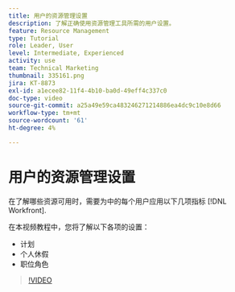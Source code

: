 ```yaml
---
title: 用户的资源管理设置
description: 了解正确使用资源管理工具所需的用户设置。
feature: Resource Management
type: Tutorial
role: Leader, User
level: Intermediate, Experienced
activity: use
team: Technical Marketing
thumbnail: 335161.png
jira: KT-8873
exl-id: a1ecee82-11f4-4b10-ba0d-49eff4c337c0
doc-type: video
source-git-commit: a25a49e59ca483246271214886ea4dc9c10e8d66
workflow-type: tm+mt
source-wordcount: '61'
ht-degree: 4%

---
```


# 用户的资源管理设置

在了解哪些资源可用时，需要为中的每个用户应用以下几项指标 [!DNL Workfront].

在本视频教程中，您将了解以下各项的设置：

* 计划
* 个人休假
* 职位角色

>[!VIDEO](https://video.tv.adobe.com/v/335161/?quality=12&learn=on)
